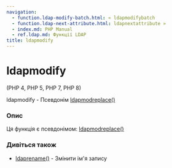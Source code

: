 ```yaml
---
navigation:
  - function.ldap-modify-batch.html: « ldapmodifybatch
  - function.ldap-next-attribute.html: ldapnextattribute »
  - index.md: PHP Manual
  - ref.ldap.md: Функції LDAP
title: ldapmodify
---
```

# ldapmodify

(PHP 4, PHP 5, PHP 7, PHP 8)

ldapmodify - Псевдонім [ldapmodreplace()](function.ldap-mod-replace.md)

### Опис

Ця функція є псевдонімом: [ldapmodreplace()](function.ldap-mod-replace.md)

### Дивіться також

-   [ldaprename()](function.ldap-rename.md) - Змінити ім'я запису
